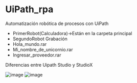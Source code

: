 # UiPath_rpa 
Automatización robótica de procesos con UiPath
- PrimerRobot(Calculadora)->Están en la carpeta principal
- SegundoRobot Grabación
- Hola_mundo.rar
- Mi_nombre_de_unicornio.rar
- Ingresar_proveedor.rar


Diferencias entre Uipath Studio y StudioX

![image](https://user-images.githubusercontent.com/91063120/143303112-a5b72180-5d33-448b-b646-1bbf8f6cc0d7.png)
![image](https://user-images.githubusercontent.com/91063120/143303335-6ae9dc23-0c01-43c3-85cc-446c2bed6fae.png)

